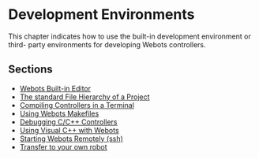 # Development Environments

This chapter indicates how to use the built-in development environment or third-
party environments for developing Webots controllers.

## Sections
- [Webots Built-in Editor](guide/webots-built-in-editor.md)
- [The standard File Hierarchy of a Project](guide/the-standard-file-hierarchy-of-a-project.md)
- [Compiling Controllers in a Terminal](guide/compiling-controllers-in-a-terminal.md)
- [Using Webots Makefiles](guide/using-webots-makefiles.md)
- [Debugging C/C++ Controllers](guide/debugging-c-cpp-controllers.md)
- [Using Visual C++ with Webots](guide/using-visual-cpp-with-webots.md)
- [Starting Webots Remotely (ssh)](guide/starting-webots-remotely-ssh.md)
- [Transfer to your own robot](guide/transfer-to-your-own-robot.md)
